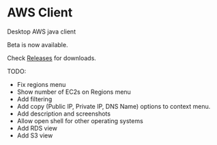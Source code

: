# AWS Client
Desktop AWS java client

Beta is now available.

Check [Releases](https://github.com/gadelkareem/aws-client/releases) for downloads.


TODO:
- Fix regions menu
- Show number of EC2s on Regions menu
- Add filtering
- Add copy (Public IP, Private IP, DNS Name) options to context menu.
- Add description and screenshots
- Allow open shell for other operating systems
- Add RDS view
- Add S3 view


